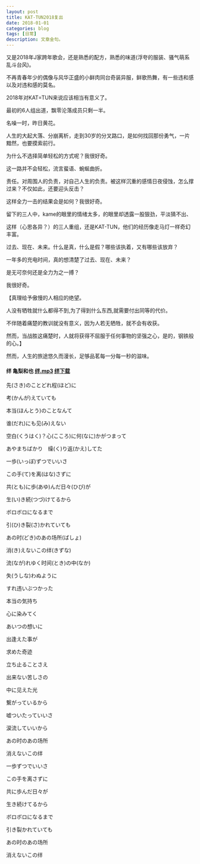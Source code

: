 ```yaml
---
layout: post
title: KAT-TUN2018复出
date: 2018-01-01
categories: blog
tags: [日常]
description: 文章金句。
---
```


<p>又是2018年J家跨年歌会，还是熟悉的配方，熟悉的味道(浮夸的服装、骚气萌系乱斗台风)。</p>
<p>不再青春年少的偶像与风华正盛的小鲜肉同台奇装异服，鲜歌热舞，有一些违和感以及对违和感的莫名。</p>
<p>2018年对KAT=TUN来说应该相当有意义了。</p>
<p>最初的6人组出道，飘零沦落成员只剩一半。</p>
<p>名噪一时，昨日黄花。</p>
<p>人生的大起大落、分崩离析，走到30岁的分叉路口，是如何找回那份勇气，一片黯然，也要摸索前行。</p>

为什么不选择简单轻松的方式呢？我很好奇。

<p>这一路并不会轻松，流言蜚语、蜿蜒曲折。</p>
<p>责任。对周围人的负责，对自己人生的负责。被这样沉重的感情日夜侵蚀，怎么撑过来？不仅如此，还要迎头反击？</p>

这样全力一击的结果会是如何？我很好奇。

<p>留下的三人中，kame的眼里的情绪太多，的眼里却透露一股狠劲，平淡猜不出、</p>
<p>这样（心思各异？）的三人重组，还是KAT-TUN，他们的经历像走马灯一样奇幻丰富。</p>
<p>过去、现在、未来。什么是真，什么是假？哪些该执着，又有哪些该放弃？</p>

<p>一年多的充电时间，真的想清楚了过去、现在、未来？</p>
<p>是无可奈何还是全力为之一搏？ </p>
<p>我很好奇。</p>


【真理给予傲慢的人相应的绝望。

人没有牺牲就什么都得不到,为了得到什么东西,就需要付出同等的代价。

不伴随着痛楚的教训就没有意义，因为人若无牺牲，就不会有收获。

然而，当战胜这痛楚时，人就将获得不屈服于任何事物的坚强之心，是的，钢铁般的心。】

然而，人生的旅途悠久而漫长，足够品茗每一分每一秒的滋味。

 
####  绊  亀梨和也  [绊.mp3](http://www.kuwo.cn/yinyue/527929) [绊下载](http://win.web.ra03.sycdn.kuwo.cn/2fb7b53c19b454fe47ad784be99b46ca/5a49203e/resource/a1/48/71/23/3430925372.aac)

先(さき)のことどれ程(ほど)に

考(かんが)えていても

本当(ほんとう)のことなんて

谁(だれ)にも见(み)えない

空白(くうはく)？心(こころ)に何(なに)かがつまって

あやまちばかり　缲(く)り返(かえ)してた

一歩(いっぼ)ずつでいいさ

この手(て)を离(はな)さずに

共(とも)に歩(あゆ)んだ日々(ひび)が

生(い)き続(つづ)けてるから

ボロボロになるまで

引(ひ)き裂(さ)かれていても

あの时(どき)のあの场所(ばしょ)

消(き)えないこの绊(きずな)

流(なが)れゆく时间(とき)の中(なか)

失(うしな)わぬように

すれ违いぶつかった

本当の気持ち

心に染みてく

あいつの想いに

出逢えた事が

求めた奇迹

立ち止ることさえ

出来ない苦しさの

中に见えた光

繋がっているから

嘘ついたっていいさ

涙流していいから

あの时のあの场所

消えないこの绊

一歩ずつでいいさ

この手を离さずに

共に歩んだ日々が

生き続けてるから

ボロボロになるまで

引き裂かれていても

あの时のあの场所

消えないこの绊



